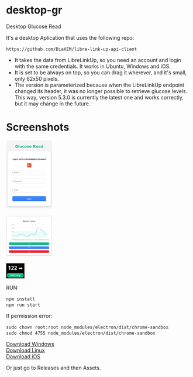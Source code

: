 # desktop-gr
Desktop Glucose Read

It's a desktop Aplication that uses the following repo:
```
https://github.com/DiaKEM/libre-link-up-api-client
```
- It takes the data from LibreLinkUp, so you need an account and login with the same credentials. It works in Ubuntu, Windows and iOS.  
- It is set to be always on top, so you can drag it wherever, and it's small, only 62x50 pixels.  
- The version is parameterized because when the LibreLinkUp endpoint changed its header, it was no longer possible to retrieve glucose levels. This way, version 5.3.0 is currently the latest one and works correctly, but it may change in the future.

# Screenshots

<img src="./src/assets/Screenshot1.png" width="25%">
<br>
<br>
<img src="./src/assets/Screenshot3.png" width="25%">
<br>
<br>
<img src="./src/assets/Screenshot2.png" width="50">

<br>

RUN:
```
npm install
npm run start
```
If permission error:
```
sudo chown root:root node_modules/electron/dist/chrome-sandbox
sudo chmod 4755 node_modules/electron/dist/chrome-sandbox
```

[Download Windows](https://github.com/lrrinaudo/desktop-gr/releases/download/untagged-03f6318777d52095b750/Desktop-GR-Setup-1.0.0.exe)  
[Download Linux](https://github.com/lrrinaudo/desktop-gr/releases/download/untagged-03f6318777d52095b750/desktop-gr_1.0.0_amd64.deb)  
[Download iOS](https://github.com/lrrinaudo/desktop-gr/releases/download/untagged-03f6318777d52095b750/Desktop-GR-1.0.0.AppImage)  

Or just go to Releases and then Assets.